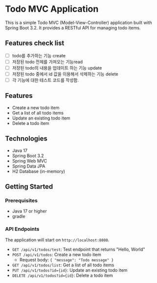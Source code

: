 # Todo MVC Application

This is a simple Todo MVC (Model-View-Controller) application built with Spring Boot 3.2. It provides a RESTful API for
managing todo items.

## Features check list

- [ ] todo를 추가하는 기능 create
- [ ] 저장된 todo 전체를 가져오는 기능read
- [ ] 저장된 todo의 내용을 업데이트 하는 기능 update
- [ ] 저장된 todo 중에서 id 값을 이용해서 삭제하는 기능 delete
- [ ] 각 기능에 대한 테스트 코드를 작성함.

## Features

- Create a new todo item
- Get a list of all todo items
- Update an existing todo item
- Delete a todo item

## Technologies

- Java 17
- Spring Boot 3.2
- Spring Web MVC
- Spring Data JPA
- H2 Database (in-memory)

## Getting Started

### Prerequisites

- Java 17 or higher
- gradle

### API Endpoints

The application will start on `http://localhost:8080`.

- `GET /api/v1/todos/test`: Test endpoint that returns "Hello, World"
- `POST /api/v1/todos`: Create a new todo item
    - Request body: `{ "message": "Todo message" }`
- `GET /api/v1/todos/list`: Get a list of all todo items
- `PUT /api/v1/todos?id={id}`: Update an existing todo item
- `DELETE /api/v1/todos?id={id}`: Delete a todo item

